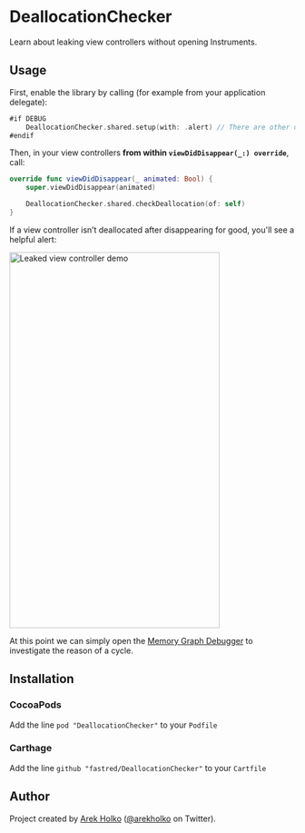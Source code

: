 # DeallocationChecker

Learn about leaking view controllers without opening Instruments.

## Usage

First, enable the library by calling (for example from your application delegate):

```swift
#if DEBUG
    DeallocationChecker.shared.setup(with: .alert) // There are other options than .alert too!
#endif
```

Then, in your view controllers **from within `viewDidDisappear(_:) override`**, call:

```swift
override func viewDidDisappear(_ animated: Bool) {
    super.viewDidDisappear(animated)

    DeallocationChecker.shared.checkDeallocation(of: self)
}
```

If a view controller isn’t deallocated after disappearing for good, you'll see a helpful alert:

<img src="Resources/demo.gif" width="370" height="662" alt="Leaked view controller demo">

At this point we can simply open the [Memory Graph Debugger](https://developer.apple.com/library/content/documentation/DeveloperTools/Conceptual/debugging_with_xcode/chapters/special_debugging_workflows.html#//apple_ref/doc/uid/TP40015022-CH9-DontLinkElementID_1) to investigate the reason of a cycle.

## Installation

### CocoaPods

Add the line `pod "DeallocationChecker"` to your `Podfile`

### Carthage
Add the line `github "fastred/DeallocationChecker"` to your `Cartfile`

## Author

Project created by [Arek Holko](http://holko.pl) ([@arekholko](https://twitter.com/arekholko) on Twitter).
